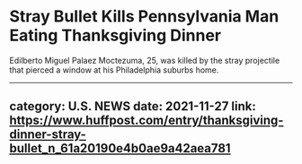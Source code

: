 # Stray Bullet Kills Pennsylvania Man Eating Thanksgiving Dinner

Edilberto Miguel Palaez Moctezuma, 25, was killed by the stray projectile that pierced a window at his Philadelphia suburbs home.

---
category: U.S. NEWS
date: 2021-11-27
link: https://www.huffpost.com/entry/thanksgiving-dinner-stray-bullet_n_61a20190e4b0ae9a42aea781
---
